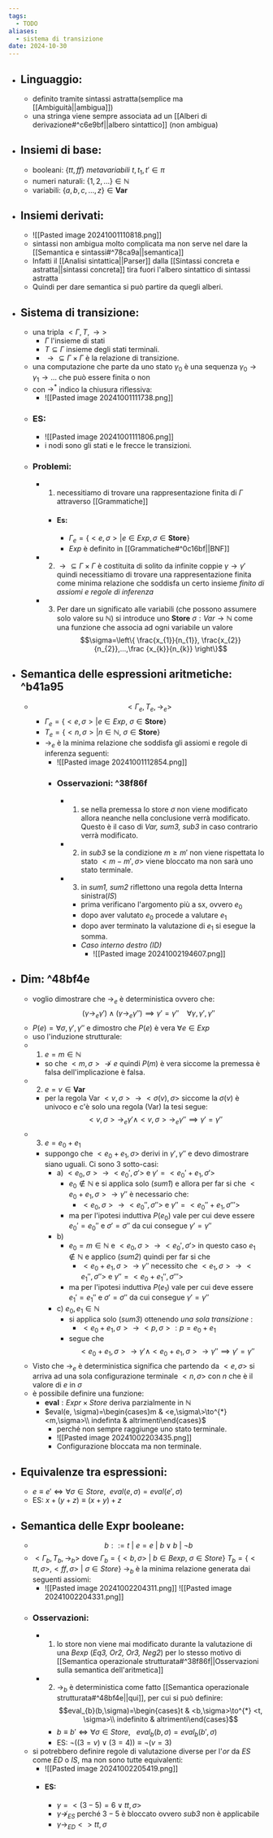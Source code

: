 ```yaml
---
tags:
  - TODO
aliases:
  - sistema di transizione
date: 2024-10-30
---
```


- ## Linguaggio:
	- definito tramite sintassi astratta(semplice ma [[Ambiguità||ambigua]]) 
	- una stringa viene sempre associata ad un [[Alberi di derivazione#^c6e9bf||albero sintattico]] (non ambigua)
- ## Insiemi di base:
	- booleani: $\{tt,ff\}$ _metavariabili_ $t,t_{1},t'\in \pi$ 
	- numeri naturali: $\{1,2,...\}\in \mathbb{N}$ 
	- variabili: $\{a,b,c,...,z\}\in \mathbf{Var}$ 
- ## Insiemi derivati:
	- ![[Pasted image 20241001110818.png]]
	- sintassi non ambigua molto complicata ma non serve nel dare la [[Semantica e sintassi#^78ca9a||semantica]]
	- Infatti il [[Analisi sintattica||Parser]] dalla [[Sintassi concreta e astratta||sintassi concreta]] tira fuori l'albero sintattico di sintassi astratta 
	- Quindi per dare semantica si può partire da quegli alberi.
- ## Sistema di transizione:
	- una tripla $<\Gamma, T, \to >$
		- $\Gamma$ l'insieme di stati 
		- $T\subseteq \Gamma$ insieme degli stati terminali.
		- $\to \subseteq \Gamma \times \Gamma$ è la relazione di transizione.
	- una computazione che parte da uno stato $\gamma_0$ è una sequenza $\gamma_{0} \to \gamma_{1}\to ...$ che può essere finita o non
	- con $\to^*$ indico la chiusura riflessiva:
		- ![[Pasted image 20241001111738.png]]
	- ### ES:
		- ![[Pasted image 20241001111806.png]]
		- i nodi sono gli stati e le frecce le transizioni.
	- ### Problemi:
		- 1) necessitiamo di trovare una rappresentazione finita di $\Gamma$ attraverso [[Grammatiche]] 
			- #### Es:
				- $\Gamma_{e}=\{<e,\sigma>|e\in Exp, \sigma\in \mathbf{Store}\}$
				- $Exp$ è definito in [[Grammatiche#^0c16bf||BNF]] 
		- 2) $\to \subseteq \Gamma \times \Gamma$ è costituita di solito da infinite coppie $\gamma\to \gamma'$ quindi necessitiamo di trovare una rappresentazione finita come minima relazione che soddisfa un certo insieme _finito di assiomi e regole di inferenza_
		- 3) Per dare un significato alle variabili (che possono assumere solo valore su $\mathbb{N}$) si introduce uno $\mathbf{Store}\ \sigma: Var \to \mathbb{N}$ come una funzione che associa ad ogni variabile un valore $$\sigma=\left\{ \frac{x_{1}}{n_{1}}, \frac{x_{2}}{n_{2}},...,\frac {x_{k}}{n_{k}} \right\}$$  
- ## Semantica delle espressioni aritmetiche: ^b41a95
	- $$<\Gamma_{e},T_{e},\to_{e}>$$
		- $\Gamma_{e}=\{<e,\sigma>|e\in Exp, \ \sigma\in \mathbf{Store}\}$
		- $T_{e}=\{<n,\sigma>|n\in \mathbb{N}, \ \sigma\in \mathbf{Store}\}$
		- $\to_{e}$ è la minima relazione che soddisfa gli assiomi e regole di inferenza seguenti:
			- ![[Pasted image 20241001112854.png]]
			- ### Osservazioni: ^38f86f
				- 1) se nella premessa lo store $\sigma$ non viene modificato allora neanche nella conclusione verrà modificato. Questo è il caso di _Var, sum3, sub3_ in caso contrario verrà modificato.
				- 2) in _sub3_ se la condizione $m\ge m'$ non viene rispettata lo stato $<m-m', \sigma>$ viene bloccato ma non sarà uno stato terminale.
				- 3) in _sum1, sum2_ riflettono una regola detta Interna sinistra(_IS_)
					- prima verificano l'argomento più a sx, ovvero $e_{0}$ 
					- dopo aver valutato $e_{0}$ procede a valutare $e_{1}$
					- dopo aver terminato la valutazione di $e_{1}$ si esegue la somma.
					- _Caso interno destro (ID)_
						- ![[Pasted image 20241002194607.png]]
- ## Dim: ^48bf4e
	- voglio dimostrare che $\to_e$ è deterministica ovvero che:$$(\gamma\to_{e} \gamma') \wedge (\gamma\to_{e} \gamma'')\implies \gamma'=\gamma''  \ \ \ \ \forall \gamma,\gamma',\gamma''$$
	- $P(e)=\forall \sigma,\gamma',\gamma''$ e dimostro che $P(e)$ è vera $\forall e \in Exp$ 
	- uso l'induzione strutturale:
	- 1) $e=m\in \mathbb{N}$ 
		- so che $<m, \sigma>\not \to e$ quindi $P(m)$ è vera siccome la premessa è falsa dell'implicazione è falsa.
	- 2) $e=v \in \mathbf{Var}$
		-  per la regola Var $<v, \sigma>\to <\sigma(v), \sigma>$ siccome la  $\sigma(v)$ è univoco e c'è solo una regola (Var) la tesi segue:$$<v,\sigma>\to_{e} \gamma'  \wedge <v,\sigma>\to_{e} \gamma'' \implies \gamma'=\gamma''$$
	- 3) $e=e_{0}+e_{1}$ 
		- suppongo che $<e_{0}+e_{1},\sigma>$ derivi in $\gamma', \gamma''$ e devo dimostrare siano uguali. Ci sono 3 sotto-casi:
			- a) $<e_{0}, \sigma>\to <e_{0}', \sigma'>$ e  $\gamma'=<e_{0}'+e_{1}, \sigma'>$
				- $e_{0}\notin \mathbb{N}$ e si applica solo (_sum1_)  e allora per far si che $<e_{0}+e_{1},\sigma>\to \gamma''$ è necessario che:
					- $<e_{0}, \sigma>\to <e_{0}'', \sigma''>$ e  $\gamma''=<e_{0}''+e_{1}, \sigma'''>$
				- ma per l'ipotesi induttiva $P(e_{0})$ vale per cui deve essere $e_{0}'=e_{0}''$ e $\sigma'=\sigma''$ da cui consegue $\gamma'=\gamma''$
			- b)
				-  $e_{0}=m \in \mathbb{N}$ e $<e_{0}, \sigma>\to <e_{0}', \sigma'>$ in questo caso $e_{1}\notin \mathbb{N}$ e applico (_sum2_) quindi per far si che 
					- $<e_{0}+e_{1},\sigma>\to \gamma''$ necessito che $<e_{1}, \sigma>\to <e_{1}'', \sigma''>$ e $\gamma''=<e_{0}+e_{1}'', \sigma'''>$ 
				- ma per l'ipotesi induttiva $P(e_{1})$ vale per cui deve essere $e_{1}'=e_{1}''$ e $\sigma'=\sigma''$ da cui consegue $\gamma'=\gamma''$
			- c) $e_{0}, e_{1}\in \mathbb{N}$ 
				- si applica solo (_sum3_) ottenendo _una sola transizione_ :
					- $<e_{0}+e_{1}, \sigma> \to <p, \sigma>: p=e_{0}+e_{1}$ 
				- segue che $$<e_{0}+e_{1}, \sigma>\to \gamma' \wedge <e_{0}+e_{1}, \sigma>\to \gamma'' \implies \gamma'=\gamma''$$ 
	- Visto che $\to _e$ è deterministica significa che partendo da $<e,\sigma>$ si arriva ad una sola configurazione terminale $<n, \sigma>$ con $n$ che è il valore di  $e$ in $\sigma$ 
	- è possibile definire una funzione: 
		- $\mathbf{eval}: Expr \times Store$ deriva parzialmente in $\mathbb{N}$ 
		- $eval(e, \sigma)=\begin{cases}m & <e,\sigma\>\to^{*}<m,\sigma>\\ indefinta & altrimenti\end{cases}$
			- perché non sempre raggiunge uno stato terminale.
			- ![[Pasted image 20241002203435.png]]
			- Configurazione bloccata ma non terminale.
- ## Equivalenze tra espressioni:
	- $e \equiv e' \iff \forall \sigma \in Store, \ \ eval(e, \sigma)=eval(e', \sigma)$  
	- ES: $x+(y+z)\equiv (x+y)+z$ 
- ## Semantica delle Expr booleane:
	- $$b::= t\ |\ e=e\ |\ b \vee b\ |\ \neg b$$
	- $<\Gamma_{b}, T_{b}, \to_{b}>$ dove $\Gamma_{b}=\{<b, \sigma>\ |\ b\in Bexp,\ \sigma \in Store\}$ 
	  $T_{b}=\{<tt, \sigma>, <ff, \sigma>\ |\ \sigma \in Store\}$
	  $\to_{b}$ è la minima relazione generata dai seguenti assiomi:
		- ![[Pasted image 20241002204311.png]]
		  ![[Pasted image 20241002204331.png]]
	- ### Osservazioni:
		- 1) lo store non viene mai modificato durante la valutazione di una $Bexp$ (_Eq3, Or2, Or3, Neg2_) per lo stesso motivo di [[Semantica operazionale strutturata#^38f86f||Osservazioni sulla semantica dell'aritmetica]] 
		- 2) $\to_{b}$ è deterministica come fatto [[Semantica operazionale strutturata#^48bf4e||qui]], per cui si può definire:$$eval_{b}(b,\sigma)=\begin{cases}t & <b,\sigma>\to^{*} <t, \sigma>\\ indefinito & altrimenti\end{cases}$$
			- $b\equiv b'\iff \forall \sigma\in Store,\ \ \ eval_{b}(b,\sigma)=eval_{b}(b',\sigma)$ 
			- ES: $\neg((3=v)\vee (3=4))\equiv \neg(v=3)$
	- si potrebbero definire regole di valutazione diverse per l'_or_ da _ES_ come _ED_ o _IS_, ma non sono tutte equivalenti:
		-  ![[Pasted image 20241002205419.png]]
		- #### ES:
			- $\gamma=<(3-5)=6 \vee tt, \sigma>$
			- $\gamma\not\to_{ES}$ perché $3-5$ è bloccato ovvero _sub3_ non è applicabile
			- $\gamma\to_{ED} <>tt,\sigma$